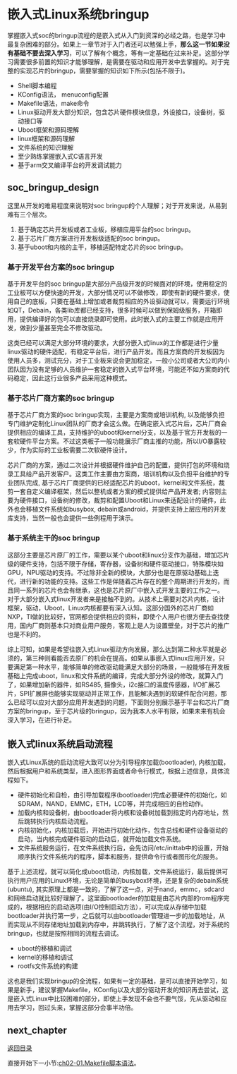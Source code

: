 # 嵌入式Linux系统bringup

掌握嵌入式soc的bringup流程的是嵌入式从入门到资深的必经之路，也是学习中最复杂困难的部分。如果上一章节对于入门者还可以勉强上手，**那么这一节如果没有基础不要去深入学习**，可以了解有个概念，等有一定基础在过来补足。这部分学习需要很多前置的知识才能够理解，是需要在驱动和应用开发中去掌握的。对于完整的实现芯片的bringup，需要掌握的知识如下所示(包括不限于)。

- Shell脚本编程
- KConfig语法， menuconfig配置
- Makefile语法，make命令
- Linux驱动开发大部分知识，包含芯片硬件模块信息，外设接口，设备树，驱动接口等
- Uboot框架和源码理解
- linux框架和源码理解
- 文件系统的知识理解
- 至少熟练掌握嵌入式C语言开发
- 基于arm交叉编译平台的开发调试能力

## soc_bringup_design

这里从开发的难易程度来说明对soc bringup的个人理解；对于开发来说，从易到难有三个层次。

1. 基于确定芯片开发板或者工业板，移植应用平台的soc bringup。
2. 基于芯片厂商方案进行开发板级适配的soc bringup。
3. 基于uboot和内核的主干，移植适配特定芯片的soc bringup。

### 基于开发平台方案的soc bringup

基于开发平台的soc bringup是大部分产品级开发的时候面对的环境，使用稳定的工业板可以方便快速的开发，大部分情况可以不做修改，即使有新的硬件要求，使用自己的底板，只要在基础上增加或者裁剪相应的外设驱动就可以，需要运行环境如QT，Debain，各类lib库都已经支持，很多时候可以做到保姆级服务，开箱即用，提供编译好的包可以直接烧录即可使用。此时嵌入式的主要工作就是应用开发，做到少量甚至完全不修改驱动。

这类已经可以满足大部分环境的要求，大部分嵌入式linux的工作都是进行少量linux驱动的硬件适配，有稳定平台后，进行产品开发。而且方案商的开发板因为使用人员多，测试充分，对于工业板来说会更加稳定，一般小公司或者大公司内小团队因为没有足够的人员维护一套稳定的嵌入式平台环境，可能还不如方案商的代码稳定，因此这行业很多产品采用这种模式。

### 基于芯片厂商方案的soc bringup

基于芯片厂商方案的soc bringup实现，主要是方案商或培训机构, 以及能够负担专门维护定制化Linux团队的厂商才会这么做。在确定嵌入式芯片后，芯片厂商会提供相应的编译工具，支持维护的uboot和kernel分支，以及基于官方开发板的一套软硬件平台方案。不过这类板子一般功能展示厂商主推的功能，所以I/O暴露较少，作为实际的工业板需要二次软硬件设计。

芯片厂商的方案，通过二次设计并根据硬件维护自己的配置，提供打包的环境和烧录工具给产品开发客户。这类工作主要由方案商，培训机构以及负担平台维护的专业团队完成, 基于芯片厂商提供的已经适配芯片的uboot，kernel和文件系统，裁剪一套自定义编译框架，然后以整机或者方案的模式提供给产品开发者; 内容则主要为硬件接口，设备树的修改，裁剪和配置Uboot和Linux来适配设计的硬件，此外也会移植文件系统如busybox, debain或android，并提供支持上层应用的开发库支持，当然一般也会提供一些例程用于演示。

### 基于系统主干的soc bringup

这部分主要是芯片原厂的工作，需要以某个uboot和linux分支作为基础，增加芯片级的硬件支持，包括不限于存储，寄存器，设备树和硬件驱动接口，特殊模块如GPU，NPU驱动的支持。不过除非全新的模块，大部分也是在原驱动基础上迭代，进行新的功能的支持。这些工作是伴随着芯片存在的整个周期进行开发的，而且同一系列的芯片也会有继承，这也是芯片原厂中嵌入式开发主要的工作之一。 对于大部分嵌入式linux开发者来是接触不到的。从技术上需要对芯片内核，设计框架，驱动，Uboot，Linux内核都要有深入认知。这部分国外的芯片厂商如NXP，TI做的比较好，官网都会提供相应的资料，即使个人用户也很方便去查找使用，国内厂商则基本只对商业用户服务，客观上是人为设置壁垒，对于芯片的推广也是不利的。

综上可知，如果是希望往嵌入式Linux驱动方向发展，那么达到第二种水平就是必须的，第三种则看能否去原厂的机会在提高。如果从事嵌入式linux应用开发，只要满足第一种水平，能够简单的修改驱动能满足大部分的场景，一般能够在开发板基础上完成uboot，linux和文件系统的编译，完成大部分外设的修改，就算入门了，如果增加新的器件，如RS485, 摄像头，i2c接口的温度传感器，I/O扩展芯片，SPI扩展屏也能够实现驱动并正常工作，且能解决遇到的软硬件配合问题，那么已经可以应对大部分应用开发遇到的问题，下面则分别展示基于平台和芯片厂商方案的bringup，至于芯片级的bringup，因为我本人水平有限，如果未来有机会深入学习，在进行补足。

## 嵌入式linux系统启动流程

嵌入式Linux系统的启动流程大致可以分为引导程序加载(bootloader), 内核加载，然后根据用户和系统类型，进入图形界面或者命令行模式，根据上述信息，具体流程如下。

- 硬件初始化和自检，由引导加载程序(bootloader)完成必要硬件的初始化，如SDRAM，NAND，EMMC，ETH，LCD等，并完成相应的自检动作。
- 加载内核和设备树，由bootloader将内核和设备树加载到指定的内存地址，然后跳转执行内核启动流程。
- 内核初始化，内核加载后，开始进行初始化动作，包含总线和硬件设备驱动的启动，当内核完成硬件驱动的启动后，就开始加载文件系统。
- 文件系统服务运行，在文件系统执行后，会先访问/etc/inittab中的设置，开始顺序执行文件系统内的程序，脚本和服务，提供命令行或者图形化的服务。

基于上述流程，就可以简化成uboot启动，内核加载，文件系统运行，最后提供可执行用户应用的Linux环境，无论是简单的busybox环境，还是复杂的debain系统(ubuntu), 其实原理上都是一致的，了解了这一点，对于nand，emmc，sdcard和网络启动就比较好理解了。这里面bootloader的加载是由芯片内部的rom程序完成的，根据相应的启动选项(由I/O控制启动方法），可以完成从存储中加载bootloader并执行第一步，之后就可以由bootloader管理进一步的加载地址，从而实现从不同存储地址加载到内存中，并跳转执行，了解了这个流程，对于系统的bringup，也就是按照相同的流程去调试。

- uboot的移植和调试
- kernel的移植和调试
- rootfs文件系统的构建

这也是我们实现bringup的全流程，如果有一定的基础，是可以直接开始学习，如果是新手，建议掌握Makefile，KConfig以及大部分驱动开发的知识再去尝试，这是嵌入式Linux中比较困难的部分，即使上手发现不会也不要气馁，先从驱动和应用去学习，回过头来，掌握这部分会事半功倍。

## next_chapter

[返回目录](./SUMMARY.md)

直接开始下一小节:[ch02-01.Makefile脚本语法](./ch02-01.makefile.md)。
